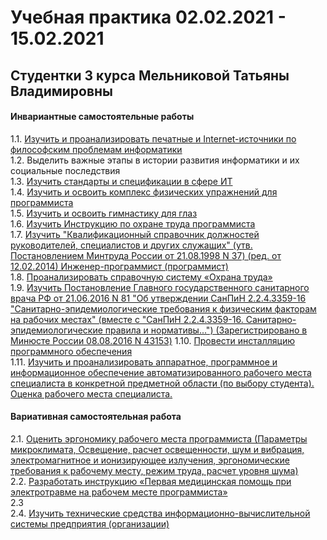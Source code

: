 # Учебная практика 02.02.2021 - 15.02.2021
## Студентки 3 курса Мельниковой Татьяны Владимировны
#### Инвариантные самостоятельные работы
1.1. [Изучить и проанализировать печатные и Internet-источники по философским проблемам информатики](/ИСР_1.pdf)  
1.2. Выделить важные этапы в истории развития информатики и их социальные последствия  
1.3. [Изучить стандарты и спецификации в сфере ИТ](/ИСР_3.pdf)  
1.4. [Изучить и освоить комплекс физических упражнений для программиста](/ИСР_4.pdf)  
1.5. [Изучить и освоить гимнастику для глаз](/ИСР_5.pdf)  
1.6. [Изучить Инструкцию по охране труда программиста](/ИСР_6.pdf)  
1.7. [Изучить "Квалификационный справочник должностей руководителей, специалистов и других служащих" (утв. Постановлением Минтруда России от 21.08.1998 N 37) (ред. от 12.02.2014)
Инженер-программист (программист)](/ИСР_7.pdf)  
1.8. [Проанализировать справочную систему «Охрана труда»](/ИСР_8.pdf)  
1.9. [Изучить Постановление Главного государственного санитарного врача РФ от 21.06.2016 N 81 "Об утверждении СанПиН 2.2.4.3359-16 "Санитарно-эпидемиологические требования к физическим факторам на рабочих местах" (вместе с "СанПиН 2.2.4.3359-16. Санитарно-эпидемиологические правила и нормативы...") (Зарегистрировано в Минюсте России 08.08.2016 N 43153)](/ИСР_9.pdf) 
1.10. [Провести инсталляцию программного обеспечения](/ИСР_10.pdf)  
1.11. [Изучить и проанализировать аппаратное, программное и информационное обеспечение автоматизированного рабочего места специалиста в конкретной предметной области (по выбору студента). Оценка рабочего места специалиста.](/ИСР_11.pdf)  
#### Вариативная самостоятельная работа
2.1. [Оценить эргономику рабочего места программиста (Параметры микроклимата, Освещение, расчет освещенности, шум и вибрация, электромагнитное и ионизирующее излучения, эргономические требования к рабочему месту, режим труда, расчет уровня шума)](/ВСР_1.pdf)  
2.2. [Разработать инструкцию «Первая медицинская помощь при электротравме на рабочем месте программиста»](/ВСР_2.pdf)  
2.3   
2.4. [Изучить технические средства информационно-вычислительной системы предприятия (организации)](/ВСР_3.pdf)   


